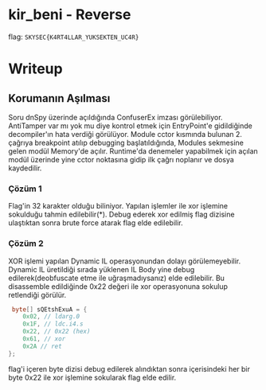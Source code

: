 # kir_beni - Reverse

flag: `SKYSEC{K4RT4LLAR_YUKSEKTEN_UC4R}`

# Writeup
## Korumanın Aşılması
Soru dnSpy üzerinde açıldığında ConfuserEx imzası görülebiliyor. AntiTamper var mı yok mu diye kontrol etmek için EntryPoint'e gidildiğinde decompiler'ın hata verdiği görülüyor. Module cctor kısmında bulunan 2. çağrıya breakpoint atılıp debugging başlatıldığında, Modules sekmesine gelen modül Memory'de açılır. Runtime'da denemeler yapabilmek için açılan modül üzerinde yine cctor noktasına gidip ilk çağrı noplanır ve dosya kaydedilir.

### Çözüm 1
Flag'in 32 karakter olduğu biliniyor. Yapılan işlemler ile xor işlemine sokulduğu tahmin edilebilir(*). Debug ederek xor edilmiş flag dizisine ulaştıktan sonra brute force atarak flag elde edilebilir.

### Çözüm 2
XOR işlemi yapılan Dynamic IL operasyonundan dolayı görülemeyebilir. Dynamic IL üretildiği sırada yüklenen IL Body yine debug edilerek(deobfuscate etme ile uğraşmadıysanız) elde edilebilir. Bu disassemble edildiğinde 0x22 değeri ile xor operasyonuna sokulup retlendiği görülür.

```csharp
 byte[] sQEtshExuA = {
	0x02, // ldarg.0
    0x1F, // ldc.i4.s
    0x22, // 0x22 (hex)
    0x61, // xor
    0x2A // ret
};
```
 
flag'i içeren byte dizisi debug edilerek alındıktan sonra içerisindeki her bir byte 0x22 ile xor işlemine sokularak flag elde edilir.